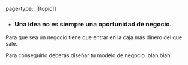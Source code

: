 page-type:: [[topic]]
- ### Una idea no es siempre una oportunidad de negocio.

Para que sea un negocio tiene que entrar en la caja más dinero del que sale.

Para conseguirlo deberás diseñar tu modelo de negocio.
blah blah


